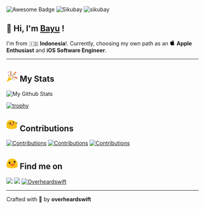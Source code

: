 <p align="left"><img src="https://cdn.rawgit.com/sindresorhus/awesome/d7305f38d29fed78fa85652e3a63e154dd8e8829/media/badge.svg" alt="Awesome Badge"/> <img src="https://svgshare.com/i/QDm.svg" alt="Sikubay" /> <img src="https://komarev.com/ghpvc/?username=sikubay" alt="sikubay" /> 
 </p>

<h2>👋 Hi, I'm <a href="https://blog.sikubay.com" target="_blank">Bayu</a> !</h2>

<p>I'm from 🇮🇩 <strong>Indonesia</strong>!. Currently, choosing my own path as an <img src="https://raw.githubusercontent.com/devicons/devicon/40cd6bc89a299dc50ac289f8e3b071d0dff49d9c/icons/apple/apple-original.svg" width="14"/> <strong>Apple Enthusiast</strong> and <strong>iOS Software Engineer</strong>.</p>

<hr/>
<h2> <img src="https://github.com/SeanPrashad/slackmoji/raw/master/emojis/blob/blob-tada-gif.gif" width="30"/> My Stats</h2>
<img src="https://github-readme-stats.vercel.app/api?username=overheardswift&amp;show_icons=true&amp;theme=monokai" alt="My Github Stats" data-canonical-src="https://github-readme-stats.vercel.app/api?username=overheardswift&amp;show_icons=true&amp;theme=monokai" style="max-width:100%;"/> 

[![trophy](https://github-profile-trophy.vercel.app/?username=overheardswift&title=Stars,Commit,Repositories,Issues&theme=monokai&margin-w=18
)](https://github.com/overheardswift/overheardswift)

<h2> <img src="https://github.com/SeanPrashad/slackmoji/raw/master/emojis/blob/blob-attention-reverse-gif.gif" width="30"/> Contributions </h2>

[![Contributions](https://github-readme-stats.vercel.app/api/pin/?username=firstcontributions&repo=first-contributions&theme=monokai)](https://github.com/firstcontributions/first-contributions)
[![Contributions](https://github-readme-stats.vercel.app/api/pin?username=IEEE-VIT&repo=ToDo-iOS&theme=monokai)](https://github.com/IEEE-VIT/ToDo-iOS)
[![Contributions](https://github-readme-stats.vercel.app/api/pin?username=Say-Their-Name&repo=say-their-names-ios&theme=monokai)](https://github.com/Say-Their-Name/say-their-names-ios)

<h2> <img src="https://github.com/SeanPrashad/slackmoji/raw/master/emojis/blob/blob-whee-gif.gif" width="30"/> Find me on</h2>

<p> <a href="https://www.linkedin.com/in/sikubay"><img src="https://img.shields.io/badge/linkedin-%230077B5.svg?&style=for-the-badge&logo=linkedin&logoColor=white" height="25"/></a> <a href="https://medium.com/@overheardswift"><img src="https://img.shields.io/badge/medium-%2312100E.svg?&style=for-the-badge&logo=medium&logoColor=white" height="25"/></a> <a href="https://www.overheardswift.com/" target="_blank"><img src="https://svgshare.com/i/QEp.svg" alt="Overheardswift" height="25"/></a></p>

<hr/>
<p>Crafted with 🖤 by <b>overheardswift</b></p>
